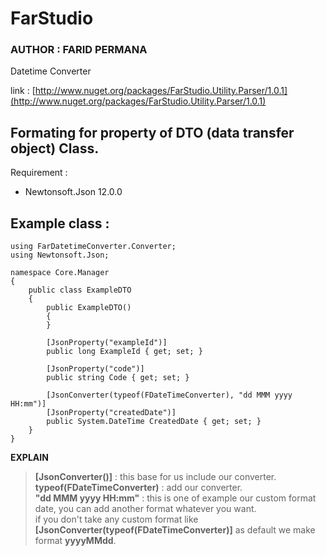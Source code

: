 # FarStudio
### AUTHOR : FARID PERMANA

Datetime Converter

link : [http://www.nuget.org/packages/FarStudio.Utility.Parser/1.0.1](http://www.nuget.org/packages/FarStudio.Utility.Parser/1.0.1)

## Formating for property of DTO (data transfer object) Class.

Requirement : 
 -  Newtonsoft.Json 12.0.0


## Example class :

    using FarDatetimeConverter.Converter;
    using Newtonsoft.Json;

    namespace Core.Manager
    {
        public class ExampleDTO
        {
            public ExampleDTO()
            {
            }

            [JsonProperty("exampleId")]
            public long ExampleId { get; set; }

            [JsonProperty("code")]
            public string Code { get; set; }

            [JsonConverter(typeof(FDateTimeConverter), "dd MMM yyyy HH:mm")]
            [JsonProperty("createdDate")]
            public System.DateTime CreatedDate { get; set; }
        }
    }

**EXPLAIN**
> **[JsonConverter()]** : this base for us include our converter.  
> **typeof(FDateTimeConverter)** : add our converter.  
> **"dd MMM yyyy HH:mm"** : this is one of example our custom format date, you can add another format whatever you want.  
> if you don't take any custom format like **[JsonConverter(typeof(FDateTimeConverter)]** as default we make format **yyyyMMdd**.
   
